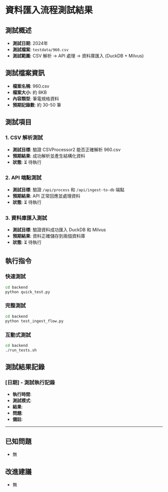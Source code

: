 # 資料匯入流程測試結果

## 測試概述
- **測試日期**: 2024年
- **測試檔案**: `testdata/960.csv`
- **測試範圍**: CSV 解析 → API 處理 → 資料庫匯入 (DuckDB + Milvus)

## 測試檔案資訊
- **檔案名稱**: 960.csv
- **檔案大小**: 約 8KB
- **內容類型**: 筆電規格資料
- **預期記錄數**: 約 30-50 筆

## 測試項目

### 1. CSV 解析測試
- **測試目標**: 驗證 CSVProcessor2 能否正確解析 960.csv
- **預期結果**: 成功解析並產生結構化資料
- **狀態**: ⏳ 待執行

### 2. API 端點測試
- **測試目標**: 驗證 `/api/process` 和 `/api/ingest-to-db` 端點
- **預期結果**: API 正常回應並處理資料
- **狀態**: ⏳ 待執行

### 3. 資料庫匯入測試
- **測試目標**: 驗證資料成功匯入 DuckDB 和 Milvus
- **預期結果**: 資料正確儲存到兩個資料庫
- **狀態**: ⏳ 待執行

## 執行指令

### 快速測試
```bash
cd backend
python quick_test.py
```

### 完整測試
```bash
cd backend
python test_ingest_flow.py
```

### 互動式測試
```bash
cd backend
./run_tests.sh
```

## 測試結果記錄

### [日期] - 測試執行記錄
- **執行時間**: 
- **測試模式**: 
- **結果**: 
- **問題**: 
- **備註**: 

---

## 已知問題
- 無

## 改進建議
- 無 